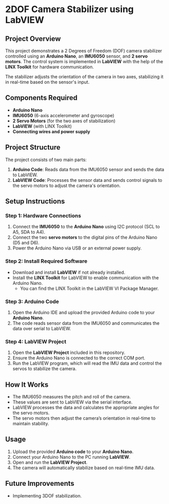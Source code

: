 # 2DOF Camera Stabilizer using LabVIEW

## Project Overview
This project demonstrates a 2 Degrees of Freedom (DOF) camera stabilizer controlled using an **Arduino Nano**, an **IMU6050** sensor, and **2 servo motors**. The control system is implemented in **LabVIEW** with the help of the **LINX Toolkit** for hardware communication.

The stabilizer adjusts the orientation of the camera in two axes, stabilizing it in real-time based on the sensor's input.

## Components Required
- **Arduino Nano**
- **IMU6050** (6-axis accelerometer and gyroscope)
- **2 Servo Motors** (for the two axes of stabilization)
- **LabVIEW** (with LINX Toolkit)
- **Connecting wires and power supply**

## Project Structure
The project consists of two main parts:
1. **Arduino Code**: Reads data from the IMU6050 sensor and sends the data to LabVIEW.
2. **LabVIEW Code**: Processes the sensor data and sends control signals to the servo motors to adjust the camera's orientation.

## Setup Instructions

### Step 1: Hardware Connections
1. Connect the **IMU6050** to the **Arduino Nano** using I2C protocol (SCL to A5, SDA to A4).
2. Connect the two **servo motors** to the digital pins of the Arduino Nano (D5 and D6).
3. Power the Arduino Nano via USB or an external power supply.

### Step 2: Install Required Software
- Download and install **LabVIEW** if not already installed.
- Install the **LINX Toolkit** for LabVIEW to enable communication with the Arduino Nano.
  - You can find the LINX Toolkit in the LabVIEW VI Package Manager.

### Step 3: Arduino Code
1. Open the Arduino IDE and upload the provided Arduino code to your **Arduino Nano**.
2. The code reads sensor data from the IMU6050 and communicates the data over serial to LabVIEW.

### Step 4: LabVIEW Project
1. Open the **LabVIEW Project** included in this repository.
2. Ensure the Arduino Nano is connected to the correct COM port.
3. Run the LabVIEW program, which will read the IMU data and control the servos to stabilize the camera.

## How It Works
- The IMU6050 measures the pitch and roll of the camera.
- These values are sent to LabVIEW via the serial interface.
- LabVIEW processes the data and calculates the appropriate angles for the servo motors.
- The servo motors then adjust the camera’s orientation in real-time to maintain stability.

## Usage
1. Upload the provided **Arduino code** to your **Arduino Nano**.
2. Connect your Arduino Nano to the PC running **LabVIEW**.
3. Open and run the **LabVIEW Project**.
4. The camera will automatically stabilize based on real-time IMU data.

## Future Improvements
- Implementing 3DOF stabilization.

